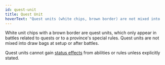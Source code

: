 ```yaml
---
id: quest-unit
title: Quest Unit
hoverText: "Quest units (white chips, brown border) are not mixed into draw bags at setup or after battles. Quest units cannot gain status effects from abilities or rules unless explicitly stated."
---
```


White unit chips with a brown border are quest units, which only appear in battles related to quests or to a province's special rules. Quest units are not mixed into draw bags at setup or after battles.

Quest units cannot gain [status effects](/docs/all/status-effects/) from abilities or rules unless explicitly stated.
